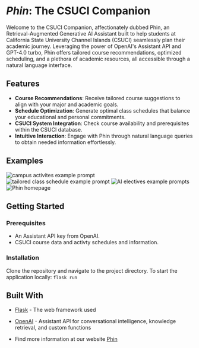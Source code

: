 # *Phin*: The CSUCI Companion

Welcome to the CSUCI Companion, affectionately dubbed Phin, an Retrieval-Augmented Generative AI Assistant built to help students at California State University Channel Islands (CSUCI) seamlessly plan their academic journey. Leveraging the power of OpenAI's Assistant API and GPT-4.0 turbo, Phin offers tailored course recommendations, optimized scheduling, and a plethora of academic resources, all accessible through a natural language interface.

## Features
- **Course Recommendations**: Receive tailored course suggestions to align with your major and academic goals.
- **Schedule Optimization**: Generate optimal class schedules that balance your educational and personal commitments.
- **CSUCI System Integration**: Check course availability and prerequisites within the CSUCI database.
- **Intuitive Interaction**: Engage with Phin through natural language queries to obtain needed information effortlessly.


## Examples
![campus activites example prompt](https://github.com/OronaDaniel/CSUCI_Companion/assets/89484579/76105d1d-260f-4859-bb1e-244f38dd80f4)
![tailored class schedule example prompt](https://github.com/OronaDaniel/CSUCI_Companion/assets/89484579/29c2c5d9-c6b0-441e-b4d3-a87366804208)
![AI electives example prompts](https://github.com/OronaDaniel/CSUCI_Companion/assets/89484579/30da9365-315a-44c7-b8d9-93b9e3de7667)
![Phin homepage](https://github.com/OronaDaniel/CSUCI_Companion/assets/89484579/1e11d239-a354-449e-b6c8-cf00768d8b86)

## Getting Started 

### Prerequisites

- An Assistant API key from OpenAI.
- CSUCI course data and activty schedules and information.

### Installation
Clone the repository and navigate to the project directory.
To start the application locally:
```flask run```

## Built With
* [Flask](http://flask.palletsprojects.com/) - The web framework used
* [OpenAI](https://platform.openai.com/docs/assistants/overview) - Assistant API for conversational intelligence, knowledge retrieval, and custom functions

* Find more information at our website [Phin](https://phin.cikeys.com/) 
 

